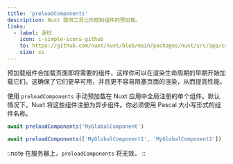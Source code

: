 ```yaml
---
title: 'preloadComponents'
description: Nuxt 提供工具让你控制组件的预加载。
links:
  - label: 源码
    icon: i-simple-icons-github
    to: https://github.com/nuxt/nuxt/blob/main/packages/nuxt/src/app/composables/preload.ts
    size: xs
---
```


预加载组件会加载页面即将需要的组件，这样你可以在渲染生命周期的早期开始加载它们。这确保了它们更早可用，并且更不容易阻塞页面的渲染，从而提高性能。

使用 `preloadComponents` 手动预加载在 Nuxt 应用中全局注册的单个组件。默认情况下，Nuxt 将这些组件注册为异步组件。你必须使用 Pascal 大小写形式的组件名称。

```js
await preloadComponents('MyGlobalComponent')

await preloadComponents(['MyGlobalComponent1', 'MyGlobalComponent2'])
```

::note
在服务器上，`preloadComponents` 将无效。
::

